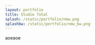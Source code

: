 ```yaml
---
layout: portfolio
title: Studio Total
splash: /static/portfolio/nmw.png
splashbw: /static/portfolio/nmw_bw.png
---
```


aoeaoe
